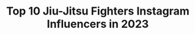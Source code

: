---
title: Top 10 Jiu-Jitsu Fighters Instagram Influencers in 2023
description: >-
  Find top jiu-jitsu fighters Instagram influencers in 2023. Most popular hashtags: #jiujitsu #bjj #love #bjjgirls.
platform: Instagram
hits: 1039
text_top: Identify the most popular Instagram accounts on inBeat.
text_bottom: inBeat holds 1039 Instagram influencers like this for you to contact.
profiles:
  - username: "claracardoso.bjj"
    fullname: >-
      Uchiha
    bio: >-
      🔱🦊👑. •JIU JITSU (GI AND NOGI)🌍 ☆Competing Athete☆ [GIBBORIM TOP TEAM]
    location: "Brazil"
    followers: 3884
    engagement: 2423
    commentsToLikes: 0.138897
    id: ck8t7pdi2hjvd0j78818bi0u9
    verified: false
    hashtags: "#jiujitsu, #jiujitsu4life, #jiujitsulove, #jiujitsuforeveryone"
  - username: "ellem_hm"
    fullname: >-
      Ellem HM
    bio: >-
      🚨 Policial Civil/SC 🇧🇷👮💀 🥋Jiu Jitsu 💙BJJ - Blue Belt L😻❤E 🐾 Bsb ✈️ SC/BC ♎️🌞Libriana✨Sagitário ♐️✨Leão🌙♌️ ⚖️ Nutri🍎 🌎👽🪐
    location: "Brazil"
    followers: 21429
    engagement: 1436
    commentsToLikes: 0.058995
    id: ck9hb49oefcf40j78m2tasjoe
    verified: false
    hashtags: "#cops, #brazil, #carreiraspoliciais, #forc"
  - username: "ron_.levi"
    fullname: >-
      Ron Levi
    bio: >-
      Don't limit your challenges challenge your limits💪 @brickmodels MA 🇮🇱 @trendmodelsmgmt 🇪🇸 BJJ- Brazilian Jiu-Jitsu Train🏋🏻‍♂️Eat🍰Sleep😴Repeat🔙
    location: "Brazil"
    followers: 228120
    engagement: 973
    commentsToLikes: 0.020897
    id: ck5hgspdp4jz00i11xbfssplu
    verified: false
    hashtags: "#catsofinstagram, #workout, #delivery, #deliveryguy"
  - username: "mateus_velo"
    fullname: >-
      💥Mateus💥
    bio: >-
      💎SANTO ANDRÉ💎 Jiu-jítsu🥋 @saopaulofc Dix-@dix_mateus_velo Conta segundaria-@m_veloxx 💥Parcerias no direct💥
    location: "Brazil"
    followers: 9996
    engagement: 2241
    commentsToLikes: 0.125580
    id: ck9wh5o8fwdfn0j78721veamj
    verified: false
    hashtags: ""
  - username: "ju_amaral_bjj"
    fullname: >-
      Juliana Amaral
    bio: >-
      ✝️ Uma nova vida em Cristo ✨ Parcerias via direct ❤️ @thiagoalmeida18 💪🏻 @personal.maia 🥋 jiu-jítsu @gfteamhigienopolis 📚Engenharia elétrica
    location: "Brazil"
    followers: 33493
    engagement: 403
    commentsToLikes: 0.124424
    id: ck8t3srub4col0j78jxdz24b9
    verified: false
    hashtags: "#life, #brazil, #amor, #blessed"
  - username: "_murilotavares"
    fullname: >-
      Murilo Tavares 🇧🇷
    bio: >-
      Chasing my dreams 🏆 Jiu-Jitsu lifestyle 🥋
    location: "United Arab Emirates"
    followers: 6192
    engagement: 1174
    commentsToLikes: 0.069146
    id: ck5zyt8q0ahn90i145ae1gs8j
    verified: false
    hashtags: "#bjjlifestyle"
  - username: "kendallreusing"
    fullname: >-
      KENDALL REUSING - Jiu Jitsu
    bio: >-
      I am a 23 y/o 7x Jiu Jitsu World Champion who loves to talk about Mindset, Body Positivity and Love 🖤 @graciebarra @venum @redbowiecbd Use my link 🦋⤵️
    location: "United States"
    followers: 46868
    engagement: 643
    commentsToLikes: 0.040069
    id: ckaoum31l0v2l0i78mgawzw8y
    verified: false
    hashtags: "#peace, #grit, #selfcare, #nogijiujitsu"
  - username: "carazeveney_bjj"
    fullname: >-
      Cara "Queen in the North" Z
    bio: >-
      ᛏᛁᛚᛚ vᚪᛚᛚᚻᚪᛚᛚᚪ 🍃History🍃 Fitness🍃Nature🍃 ❤@big_zesty 💍🔔 🇧🇷Jiu Jitsu Blue Belt💙🥋 @futurekimonos Athlete - Use Code ➡️ RED15 @einherjarwear ☠ 📍FL
    location: "United States"
    followers: 9879
    engagement: 1848
    commentsToLikes: 0.026435
    id: ck5cl4dbky82l0i11wip1j5hg
    verified: false
    hashtags: "#jiujitsulifestyle, #jiujitsugirls, #valkyrie, #gingergirl"
  - username: "juliaboscher"
    fullname: >-
      Julia Boscher
    bio: >-
      #fightlikeagirl 🥋Brazilian Jiu Jitsu ◼️Black Belt 📩 partnerships sponsorships seminars private and self defense classes please contact only by email.
    location: "Brazil"
    followers: 32882
    engagement: 643
    commentsToLikes: 0.081541
    id: ck5zy606m9ae30i14aq9o1xnp
    verified: false
    hashtags: "#repost, #jiujitsu, #bjj, #brazilianjiujitsu"
  - username: "ghi_eburneo"
    fullname: >-
      Giovanna Eburneo 👊🏼🥋
    bio: >-
      Jiu Jitsu - Brownbelt 🥋 Atleta @dragonpharmabrasil 🐲 Educação Física 💪🏼 Consultoria On-line 💪🏼 👉🏼Ghieburneo@hotmail.com 📩 Parcerias👆🏼 Cupom: Ghi10 👇🏼
    location: "Brazil"
    followers: 249178
    engagement: 493
    commentsToLikes: 0.023809
    id: ck1378sg6ac9o0i19epg9e894
    verified: false
    hashtags: "#god, #oss, #educacaofisica, #blackviper"
---